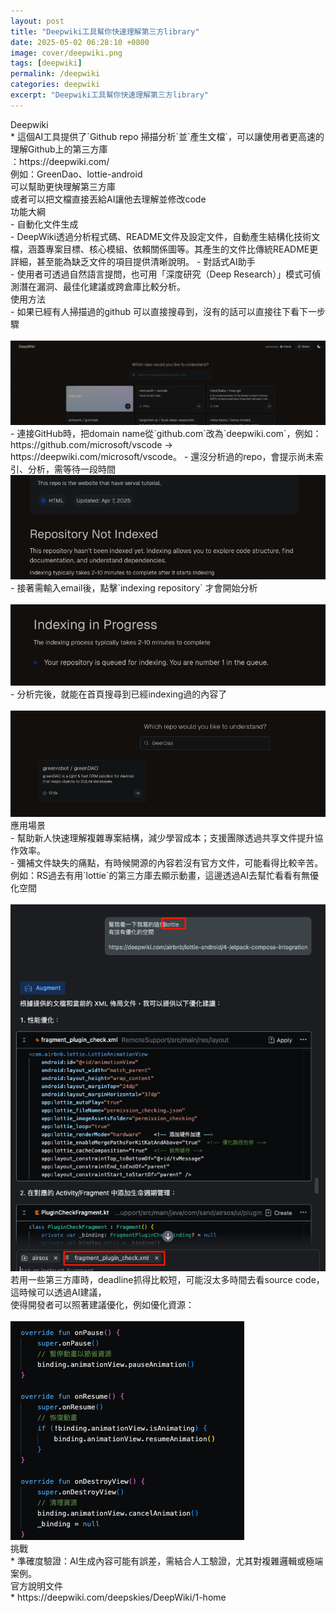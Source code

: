 ```yaml
---
layout: post
title: "Deepwiki工具幫你快速理解第三方library"
date: 2025-05-02 06:28:10 +0800
image: cover/deepwiki.png
tags: [deepwiki]
permalink: /deepwiki
categories: deepwiki
excerpt: "Deepwiki工具幫你快速理解第三方library"
---
```


<div class="c-border-main-title-2">Deepwiki</div>
* 這個AI工具提供了`Github repo 掃描分析`並`產生文檔`，可以讓使用者更高速的理解Github上的第三方庫<br>
：https://deepwiki.com/<br>
 例如：GreenDao、lottie-android<br>
 可以幫助更快理解第三方庫<br>
 或者可以把文檔直接丟給AI讓他去理解並修改code<br>

<div class="c-border-main-title-2">功能大綱</div>
- 自動化文件生成<br>
      - DeepWiki透過分析程式碼、README文件及設定文件，自動產生結構化技術文檔，涵蓋專案目標、核心模組、依賴關係圖等。其產生的文件比傳統README更詳細，甚至能為缺乏文件的項目提供清晰說明。
  - 對話式AI助手<br>
      - 使用者可透過自然語言提問，也可用「深度研究（Deep Research）」模式可偵測潛在漏洞、最佳化建議或跨倉庫比較分析。

<div class="c-border-main-title-2">使用方法</div>
  - 如果已經有人掃描過的github 可以直接搜尋到，沒有的話可以直接往下看下一步驟<br>
    <br><img src="/images/cursor/056.png" alt="flutter"><br>
  - 連接GitHub時，把domain name從`github.com`改為`deepwiki.com`，例如：
https://github.com/microsoft/vscode → https://deepwiki.com/microsoft/vscode。
  - 還沒分析過的repo，會提示尚未索引、分析，需等待一段時間
    <br><img src="/images/cursor/057.png" alt="flutter"><br>
  - 接著需輸入email後，點擊`indexing repository` 才會開始分析<br>
    <br><img src="/images/cursor/058.png" alt="flutter"><br>
  - 分析完後，就能在首頁搜尋到已經indexing過的內容了<br>
    <br><img src="/images/cursor/059.png" alt="flutter"><br>

<div class="c-border-main-title-2">應用場景</div>
  - 幫助新人快速理解複雜專案結構，減少學習成本；支援團隊透過共享文件提升協作效率。<br>
  - 彌補文件缺失的痛點，有時候開源的內容若沒有官方文件，可能看得比較辛苦。<br>
  例如：RS過去有用`lottie`的第三方庫去顯示動畫，這邊透過AI去幫忙看看有無優化空間<br>
  <br><img src="/images/cursor/060.png" alt="flutter"><br>
  若用一些第三方庫時，deadline抓得比較短，可能沒太多時間去看source code，這時候可以透過AI建議，<br>
  使得開發者可以照著建議優化，例如優化資源：<br>
  <br><img src="/images/cursor/061.png" alt="flutter"><br>

<div class="c-border-main-title-2">挑戰</div>
* 準確度驗證：AI生成內容可能有誤差，需結合人工驗證，尤其對複雜邏輯或極端案例。

<div class="c-border-main-title-2">官方說明文件</div>
* https://deepwiki.com/deepskies/DeepWiki/1-home